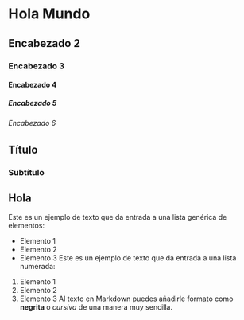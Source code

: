 # Hola Mundo
## Encabezado 2
### Encabezado 3
#### Encabezado 4
##### Encabezado 5
###### Encabezado 6

## Título
### Subtítulo


## Hola

Este es un ejemplo de texto que da entrada a una lista genérica de elementos:
- Elemento 1
- Elemento 2
- Elemento 3
Este es un ejemplo de texto que da entrada a una lista numerada:
1. Elemento 1
2. Elemento 2
3. Elemento 3
Al texto en Markdown puedes añadirle formato como **negrita** o *cursiva* de una manera muy sencilla.
